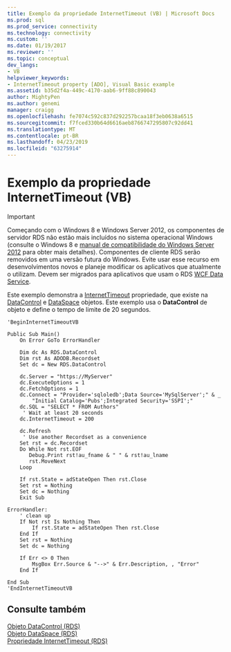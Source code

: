 ```yaml
---
title: Exemplo da propriedade InternetTimeout (VB) | Microsoft Docs
ms.prod: sql
ms.prod_service: connectivity
ms.technology: connectivity
ms.custom: ''
ms.date: 01/19/2017
ms.reviewer: ''
ms.topic: conceptual
dev_langs:
- VB
helpviewer_keywords:
- InternetTimeout property [ADO], Visual Basic example
ms.assetid: b35d2f4a-449c-4170-aab6-9ff88c890043
author: MightyPen
ms.author: genemi
manager: craigg
ms.openlocfilehash: fe7074c592c837d292257bcaa18f3eb0638a6515
ms.sourcegitcommit: f7fced330b64d6616aeb8766747295807c92dd41
ms.translationtype: MT
ms.contentlocale: pt-BR
ms.lasthandoff: 04/23/2019
ms.locfileid: "63275914"
---
```

# <a name="internettimeout-property-example-vb"></a>Exemplo da propriedade InternetTimeout (VB)
> [!IMPORTANT]
>  Começando com o Windows 8 e Windows Server 2012, os componentes de servidor RDS não estão mais incluídos no sistema operacional Windows (consulte o Windows 8 e [manual de compatibilidade do Windows Server 2012](https://www.microsoft.com/download/details.aspx?id=27416) para obter mais detalhes). Componentes de cliente RDS serão removidos em uma versão futura do Windows. Evite usar esse recurso em desenvolvimentos novos e planeje modificar os aplicativos que atualmente o utilizam. Devem ser migrados para aplicativos que usam o RDS [WCF Data Service](https://go.microsoft.com/fwlink/?LinkId=199565).  
  
 Este exemplo demonstra a [InternetTimeout](../../../ado/reference/rds-api/internettimeout-property-rds.md) propriedade, que existe na [DataControl](../../../ado/reference/rds-api/datacontrol-object-rds.md) e [DataSpace](../../../ado/reference/rds-api/dataspace-object-rds.md) objetos. Este exemplo usa o **DataControl** de objeto e define o tempo de limite de 20 segundos.  
  
```  
'BeginInternetTimeoutVB  
  
Public Sub Main()  
    On Error GoTo ErrorHandler  
  
    Dim dc As RDS.DataControl  
    Dim rst As ADODB.Recordset  
    Set dc = New RDS.DataControl  
  
    dc.Server = "https://MyServer"  
    dc.ExecuteOptions = 1  
    dc.FetchOptions = 1  
    dc.Connect = "Provider='sqloledb';Data Source='MySqlServer';" & _  
        "Initial Catalog='Pubs';Integrated Security='SSPI';"  
    dc.SQL = "SELECT * FROM Authors"  
     ' Wait at least 20 seconds  
    dc.InternetTimeout = 200  
  
    dc.Refresh  
     ' Use another Recordset as a convenience  
    Set rst = dc.Recordset  
    Do While Not rst.EOF  
       Debug.Print rst!au_fname & " " & rst!au_lname  
       rst.MoveNext  
    Loop  
  
    If rst.State = adStateOpen Then rst.Close  
    Set rst = Nothing  
    Set dc = Nothing  
    Exit Sub  
  
ErrorHandler:  
    ' clean up  
    If Not rst Is Nothing Then  
        If rst.State = adStateOpen Then rst.Close  
    End If  
    Set rst = Nothing  
    Set dc = Nothing  
  
    If Err <> 0 Then  
        MsgBox Err.Source & "-->" & Err.Description, , "Error"  
    End If  
  
End Sub  
'EndInternetTimeoutVB  
```  
  
## <a name="see-also"></a>Consulte também  
 [Objeto DataControl (RDS)](../../../ado/reference/rds-api/datacontrol-object-rds.md)   
 [Objeto DataSpace (RDS)](../../../ado/reference/rds-api/dataspace-object-rds.md)   
 [Propriedade InternetTimeout (RDS)](../../../ado/reference/rds-api/internettimeout-property-rds.md)


